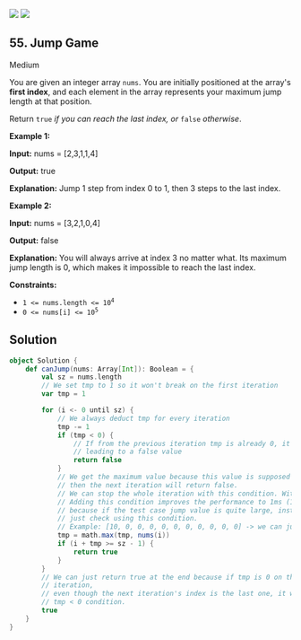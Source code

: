 [![](https://img.shields.io/github/stars/LeetCode-in-Scala/LeetCode-in-Scala?label=Stars&style=flat-square)](https://github.com/LeetCode-in-Scala/LeetCode-in-Scala)
[![](https://img.shields.io/github/forks/LeetCode-in-Scala/LeetCode-in-Scala?label=Fork%20me%20on%20GitHub%20&style=flat-square)](https://github.com/LeetCode-in-Scala/LeetCode-in-Scala/fork)

## 55\. Jump Game

Medium

You are given an integer array `nums`. You are initially positioned at the array's **first index**, and each element in the array represents your maximum jump length at that position.

Return `true` _if you can reach the last index, or_ `false` _otherwise_.

**Example 1:**

**Input:** nums = [2,3,1,1,4]

**Output:** true

**Explanation:** Jump 1 step from index 0 to 1, then 3 steps to the last index. 

**Example 2:**

**Input:** nums = [3,2,1,0,4]

**Output:** false

**Explanation:** You will always arrive at index 3 no matter what. Its maximum jump length is 0, which makes it impossible to reach the last index. 

**Constraints:**

*   <code>1 <= nums.length <= 10<sup>4</sup></code>
*   <code>0 <= nums[i] <= 10<sup>5</sup></code>

## Solution

```scala
object Solution {
    def canJump(nums: Array[Int]): Boolean = {
        val sz = nums.length
        // We set tmp to 1 so it won't break on the first iteration
        var tmp = 1

        for (i <- 0 until sz) {
            // We always deduct tmp for every iteration
            tmp -= 1
            if (tmp < 0) {
                // If from the previous iteration tmp is already 0, it will be < 0 here,
                // leading to a false value
                return false
            }
            // We get the maximum value because this value is supposed to be our iterator. If both values are 0,
            // then the next iteration will return false.
            // We can stop the whole iteration with this condition. Without this condition, the code runs in 2ms (79.6%).
            // Adding this condition improves the performance to 1ms (100%)
            // because if the test case jump value is quite large, instead of just iterating, we can
            // just check using this condition.
            // Example: [10, 0, 0, 0, 0, 0, 0, 0, 0, 0, 0] -> we can just jump to the end without iterating the whole array.
            tmp = math.max(tmp, nums(i))
            if (i + tmp >= sz - 1) {
                return true
            }
        }
        // We can just return true at the end because if tmp is 0 on the previous
        // iteration,
        // even though the next iteration's index is the last one, it will return false under the
        // tmp < 0 condition.
        true
    }
}
```